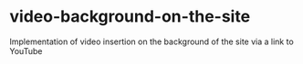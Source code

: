 # video-background-on-the-site
Implementation of video insertion on the background of the site via a link to YouTube

